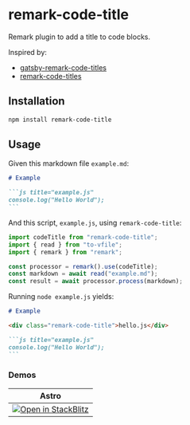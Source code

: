 # remark-code-title

Remark plugin to add a title to code blocks.

Inspired by:

- [gatsby-remark-code-titles](https://github.com/DSchau/gatsby-remark-code-titles)
- [remark-code-titles](https://github.com/mottox2/remark-code-titles)

## Installation

```bash
npm install remark-code-title
```

## Usage

Given this markdown file `example.md`:

````markdown
# Example

```js title="example.js"
console.log("Hello World");
```
````

And this script, `example.js`, using `remark-code-title`:

```js
import codeTitle from "remark-code-title";
import { read } from "to-vfile";
import { remark } from "remark";

const processor = remark().use(codeTitle);
const markdown = await read("example.md");
const result = await processor.process(markdown);
```

Running `node example.js` yields:

````markdown
# Example

<div class="remark-code-title">hello.js</div>

```js title="example.js"
console.log("Hello World");
```
````

### Demos

| Astro                                                                                                                                          |
| ---------------------------------------------------------------------------------------------------------------------------------------------- |
| [![Open in StackBlitz](https://developer.stackblitz.com/img/open_in_stackblitz.svg)](https://stackblitz.com/edit/github-ahmnpb?file=README.md) |
